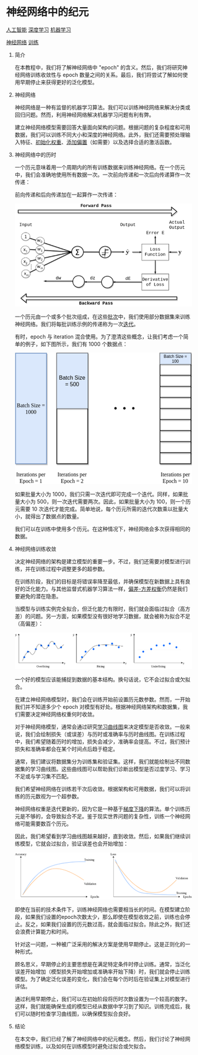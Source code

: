 # 神经网络中的纪元

[人工智能](https://www.baeldung.com/cs/category/ai) [深度学习](https://www.baeldung.com/cs/category/ai/deep-learning) [机器学习](https://www.baeldung.com/cs/category/ai/ml)

[神经网络](https://www.baeldung.com/cs/tag/neural-networks) [训练](https://www.baeldung.com/cs/tag/training)

1. 简介

    在本教程中，我们将了解神经网络中 "epoch" 的含义。然后，我们将研究神经网络训练收敛性与 epoch 数量之间的关系。最后，我们将尝试了解如何使用早期停止来获得更好的泛化模型。

2. 神经网络

    神经网络是一种有监督的机器学习算法。我们可以训练神经网络来解决分类或回归问题。然而，利用神经网络解决机器学习问题有利有弊。

    建立神经网络模型需要回答大量面向架构的问题。根据问题的复杂程度和可用数据，我们可以训练不同大小和深度的神经网络。此外，我们还需要预处理输入特征、[初始化权重](https://www.baeldung.com/cs/ml-neural-network-weights)、[添加偏置](https://www.baeldung.com/cs/neural-networks-bias)（如需要）以及选择合适的激活函数。

3. 神经网络中的历时

    一个历元意味着用一个周期内的所有训练数据来训练神经网络。在一个历元中，我们会准确地使用所有数据一次。一次前向传递和一次后向传递算作一次传递：

    前向传递和后向传递加在一起算作一次传递：

    ![Epoch FWD BWD PASS](pic/epoch-fwd-bwd-pass.webp)

    一个历元由一个或多个批次组成，在这些[批次](https://www.baeldung.com/cs/neural-networks-epoch-vs-iteration#3-batch)中，我们使用部分数据集来训练神经网络。我们将每批训练示例的传递称为一次[迭代](https://www.baeldung.com/cs/neural-networks-epoch-vs-iteration#2-iteration)。

    有时，epoch 与 iteration 混合使用。为了澄清这些概念，让我们考虑一个简单的例子，如下图所示，我们有 1000 个数据点：

    ![批次大小](pic/epoch-batch-size.webp)

    如果批量大小为 1000，我们只需一次迭代即可完成一个迭代。同样，如果批量大小为 500，则一次迭代需要两次。因此，如果批量大小为 100，则一个历元需要 10 次迭代才能完成。简单地说，每个历元所需的迭代次数乘以批量大小，就得出了数据点的数量。

    我们可以在训练中使用多个历元。在这种情况下，神经网络会多次获得相同的数据。

4. 神经网络训练收敛

    决定神经网络的架构是建立模型的重要一步。不过，我们还需要对模型进行训练，并在训练过程中调整更多的超参数。

    在训练阶段，我们的目标是将错误率降至最低，并确保模型在新数据上具有良好的泛化能力。与其他监督式机器学习算法一样，[偏差-方差权衡](https://en.wikipedia.org/wiki/Bias–variance_tradeoff)仍然是我们要避免的潜在隐患。

    当模型与训练实例完全拟合，但泛化能力有限时，我们就会面临过拟合（高方差）的问题。另一方面，如果模型没有很好地学习数据，就会被称为拟合不足（高偏差）：

    ![历元偏差方差](pic/epoch-bias-variance.webp)

    一个好的模型应该能捕捉到数据的基本结构。换句话说，它不会过拟合或欠拟合。

    在建立神经网络模型时，我们会在训练开始前设置历元数参数。然而，一开始我们并不知道多少个 epoch 对模型有好处。根据神经网络架构和数据集，我们需要决定神经网络权重何时收敛。

    对于神经网络模型，通常会通过研究[学习曲线图](https://www.baeldung.com/cs/learning-curve-ml)来决定模型是否收敛。一般来说，我们会绘制损失（或误差）与历时或准确率与历时曲线图。在训练过程中，我们希望随着历时的增加，损失会减少，准确率会提高。不过，我们预计损失和准确率都会在某个时间点后趋于稳定。

    通常，我们建议将数据集分为训练集和验证集。这样，我们就能绘制出不同数据集的学习曲线图。这些曲线图可以帮助我们诊断出模型是否过度学习、学习不足或与学习集不匹配。

    我们希望神经网络在训练若干次后收敛。根据架构和可用数据，我们可以将训练的历元数视为一个超参数。

    神经网络权重是迭代更新的，因为它是一种基于[梯度下降](https://www.baeldung.com/cs/gradient-descent-vs-ascent#gradient-descent)的算法。单个训练历元是不够的，会导致拟合不足。鉴于现实世界问题的复杂性，训练一个神经网络可能需要数百个历元。

    因此，我们希望看到学习曲线图越来越好，直到收敛。然后，如果我们继续训练模型，它就会过拟合，验证误差也会开始增加：

    ![历时训练曲线](pic/epoch-training-curve.webp)

    即使在当前的技术条件下，训练神经网络也需要相当长的时间。在模型建立阶段，如果我们设置的epoch次数太少，那么即使在模型收敛之前，训练也会停止。反之，如果我们设置的历元数过高，就会面临过拟合。除此之外，我们还会浪费计算能力和时间。

    针对这一问题，一种被广泛采用的解决方案是使用早期停止。这是正则化的一种形式。

    顾名思义，早期停止的主要思想是在满足特定条件时停止训练。通常，当泛化误差开始增加（模型损失开始增加或准确率开始下降）时，我们就会停止训练模型。为了确定泛化误差的变化，我们会在每个历时后在验证集上对模型进行评估。

    通过利用早期停止，我们可以在初始阶段将历时次数设置为一个较高的数字。这样，我们就能确保生成的模型已经从数据中学习到了知识。训练完成后，我们可以随时检查学习曲线图，以确保模型拟合良好。

5. 结论

    在本文中，我们已经了解了神经网络中的纪元概念。然后，我们讨论了神经网络模型训练，以及如何在训练模型时避免过拟合或欠拟合。
